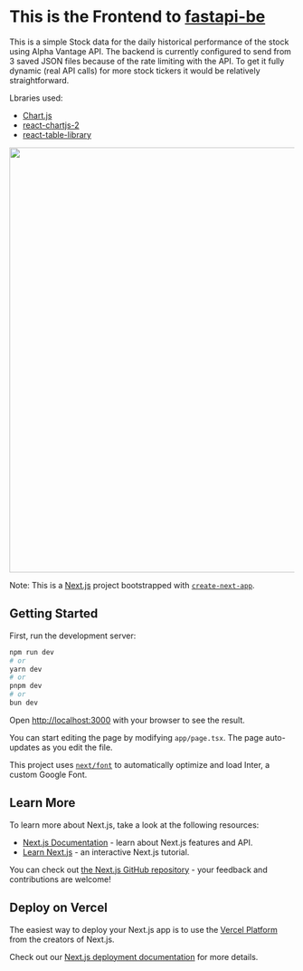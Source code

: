 # This is the Frontend to [fastapi-be](https://github.com/jenesh/fastapi-be)
This is a simple Stock data for the daily historical performance of the stock using Alpha Vantage API. The backend is currently configured to send from 3 saved JSON files because of the rate limiting with the API. To get it fully dynamic (real API calls) for more stock tickers it would be relatively straightforward.

Lbraries used:
- [Chart.js](https://www.chartjs.org/)
- [react-chartjs-2](https://react-chartjs-2.js.org/)
- [react-table-library](https://react-table-library.com/?path=/story/getting-started-installation--page)

<img src="assets/Screenshot 2024-02-24 at 8.49.25 PM.png" height="750">

Note: This is a [Next.js](https://nextjs.org/) project bootstrapped with [`create-next-app`](https://github.com/vercel/next.js/tree/canary/packages/create-next-app).

## Getting Started

First, run the development server:

```bash
npm run dev
# or
yarn dev
# or
pnpm dev
# or
bun dev
```

Open [http://localhost:3000](http://localhost:3000) with your browser to see the result.

You can start editing the page by modifying `app/page.tsx`. The page auto-updates as you edit the file.

This project uses [`next/font`](https://nextjs.org/docs/basic-features/font-optimization) to automatically optimize and load Inter, a custom Google Font.

## Learn More

To learn more about Next.js, take a look at the following resources:

- [Next.js Documentation](https://nextjs.org/docs) - learn about Next.js features and API.
- [Learn Next.js](https://nextjs.org/learn) - an interactive Next.js tutorial.

You can check out [the Next.js GitHub repository](https://github.com/vercel/next.js/) - your feedback and contributions are welcome!

## Deploy on Vercel

The easiest way to deploy your Next.js app is to use the [Vercel Platform](https://vercel.com/new?utm_medium=default-template&filter=next.js&utm_source=create-next-app&utm_campaign=create-next-app-readme) from the creators of Next.js.

Check out our [Next.js deployment documentation](https://nextjs.org/docs/deployment) for more details.
